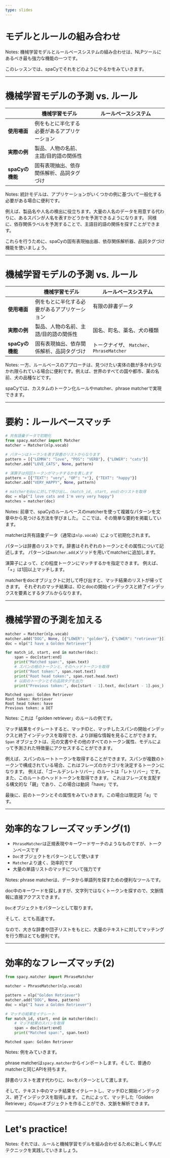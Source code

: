 ```yaml
---
type: slides
---
```


# モデルとルールの組み合わせ

Notes: 機械学習モデルとルールベースシステムの組み合わせは、NLPツールにあるべき最も強力な機能の一つです。

このレッスンでは、spaCyでそれをどのようにやるかをみていきます。

---

# 機械学習モデルの予測 vs. ルール

|                         | **機械学習モデル**                                      | **ルールベースシステム**            |
| ----------------------- | ----------------------------------------------------------- | --------------------------------- |
| **使用場面**             | 例をもとに半化する必要があるアプリケーション | ⠀⠀⠀⠀⠀⠀⠀⠀⠀⠀⠀⠀ ⠀⠀⠀⠀⠀⠀⠀⠀⠀⠀⠀⠀ ⠀⠀⠀⠀⠀⠀⠀ |
| **実際の例**             | 製品、人物の名前、主語/目的語の関係性 |                                   |
| **spaCyの機能**      | 固有表現抽出、依存関係解析、品詞タグづけ |                                   |

Notes: 統計モデルは、アプリケーションがいくつかの例に基づいて一般化する必要がある場合に便利です。

例えば、製品名や人名の検出に役立ちます。大量の人名のデータを用意する代わりに、あるスパンが人名を表すかどうかを予測できるようになります。
同様に、依存関係ラベルを予測することで、主語目的語の関係を探すことができます。

これらを行うために、spaCyの固有表現抽出器、依存関係解析器、品詞タグづけ機能を使いましょう。

---

# 機械学習モデルの予測 vs. ルール

|                         | **機械学習モデル**                                      | **ルールベースシステム**            |
| ----------------------- | ----------------------------------------------------------- | --------------------------------- |
| **使用場面**             | 例をもとに半化する必要があるアプリケーション | 有限の辞書データ⠀⠀⠀⠀⠀⠀⠀⠀⠀⠀⠀ ⠀⠀⠀⠀⠀⠀⠀ |
| **実際の例**             | 製品、人物の名前、主語/目的語の関係性 | 国名、町名、薬名、犬の種類       |
| **spaCyの機能**      | 固有表現抽出、依存関係解析、品詞タグづけ | トークナイザ、 `Matcher`、 `PhraseMatcher`   |

Notes: 一方、ルールベースのアプローチは、見つけたい実体の数が多かれ少なかれ限られている場合に便利です。例えば、世界のすべての国や都市、薬の名前、犬の品種などです。

spaCyでは、カスタムのトークン化ルールやmatcher、phrase matcherで実現できます。

---

# 要約：ルールベースマッチ

```python
# 共有語彙データで初期化
from spacy.matcher import Matcher
matcher = Matcher(nlp.vocab)

# パターンはトークンを表す辞書のリストからなります
pattern = [{"LEMMA": "love", "POS": "VERB"}, {"LOWER": "cats"}]
matcher.add("LOVE_CATS", None, pattern)

# 演算子は何回トークンがマッチするかを表します
pattern = [{"TEXT": "very", "OP": "+"}, {"TEXT": "happy"}]
matcher.add("VERY_HAPPY", None, pattern)

# matcherをdocに対して呼び出し、(match_id, start, end)のリストを取得
doc = nlp("I love cats and I'm very very happy")
matches = matcher(doc)
```

Notes: 前章で、spaCyのルールベースのmatcherを使って複雑なパターンを文章中から見つける方法を学びました。
ここでは、その簡単な要約を掲載しています。

matcherは共有語彙データ（通常は`nlp.vocab`）によって初期化されます。

パターンは辞書のリストです。辞書はそれぞれのトークンとその属性について記述します。
パターンは`matcher.add`メソッドを用いてmatcherに追加します。

演算子によって、どの程度トークンにマッチするかを指定できます。
例えば、「+」は1回以上マッチします。

matcherをdocオブジェクトに対して呼び出すと、マッチ結果のリストが帰ってきます。
それぞれのマッチ結果は、IDとdocの開始インデックスと終了インデックスを要素とするタプルからなります。

---

# 機械学習の予測を加える

```python
matcher = Matcher(nlp.vocab)
matcher.add("DOG", None, [{"LOWER": "golden"}, {"LOWER": "retriever"}])
doc = nlp("I have a Golden Retriever")

for match_id, start, end in matcher(doc):
    span = doc[start:end]
    print("Matched span:", span.text)
    # スパンの根のトークンと、そのヘッドトークンを取得
    print("Root token:", span.root.text)
    print("Root head token:", span.root.head.text)
    # 以前のトークンとその品詞タグを出力
    print("Previous token:", doc[start - 1].text, doc[start - 1].pos_)
```

```out
Matched span: Golden Retriever
Root token: Retriever
Root head token: have
Previous token: a DET
```

Notes: これは「golden retriever」のルールの例です。

マッチ結果をイテレートすると、マッチIDと、マッチしたスパンの開始インデックスと終了インデックスを取得でき、より詳細な情報を見ることができます。
`Span` オブジェクトは、元の文書やその他のすべてのトークン属性、モデルによって予測された特徴量にアクセスすることができます。

例えば、スパンのルートトークンを取得することができます。スパンが複数のトークンで構成されている場合、これはフレーズのカテゴリを決定するトークンになります。
例えば、「ゴールデンレトリバー」のルートは「レトリバー」です。また、このルートのヘッドトークンを取得できます。
これはフレーズを支配する構文的な「親」であり、この場合は動詞「have」です。

最後に、前のトークンとその属性をみていきます。この場合は限定詞「a」です。

---

# 効率的なフレーズマッチング(1)

- `PhraseMatcher`は正規表現やキーワードサーチのようなものですが、トークンベースです
- `Doc`オブジェクトをパターンとして使います
- `Matcher`より速く、効率的です
- 大量の単語リストのマッチについて強力です

Notes: phrase matcherは、データから単語列を探すための便利なツールです。

doc中のキーワードを探しますが、文字列ではなくトークンを探すので、文脈情報に直接アクアスできます。

`Doc`オブジェクトをパターンとして取ります。

そして、とても高速です。

なので、大きな辞書や団子リストをもとに、大量のテキストに対してマッチングを行う際はとても便利です。

---

# 効率的なフレーズマッチ(2)

```python
from spacy.matcher import PhraseMatcher

matcher = PhraseMatcher(nlp.vocab)

pattern = nlp("Golden Retriever")
matcher.add("DOG", None, pattern)
doc = nlp("I have a Golden Retriever")

# マッチの結果をイテレート
for match_id, start, end in matcher(doc):
    # マッチ結果のスパンを取得
    span = doc[start:end]
    print("Matched span:", span.text)
```

```out
Matched span: Golden Retriever
```

Notes: 例をみていきます。

phrase matcherは`spacy.matcher`からインポートします。そして、普通のmatcherと同じAPIを持ちます。

辞書のリストを渡す代わりに、`Doc`をパターンとして渡します。

そして、テキスト中のマッチ結果をイテレートし、マッチIDと開始インデックス、終了インデックスを取得します。
これによって、マッチした「Golden Retriever」の`Span`オブジェクトを作ることができ、文脈を解析できます。

---

# Let's practice!

Notes: それでは、ルールと機械学習モデルを組み合わせるために新しく学んだテクニックを実践していきましょう。
